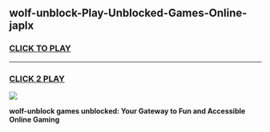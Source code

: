 
## wolf-unblock-Play-Unblocked-Games-Online-japlx
<h3>
<a href="https://premium76.site?title=wolf-unblock&ref=25A">CLICK TO PLAY</a></h3>
<hr>

<h3>
<a href="https://premium76.site?title=wolf-unblock&ref=25A">CLICK 2 PLAY</a>
  
</h3>

<a href="https://premium76.site?title=wolf-unblock&ref=25A"><img src="https://clearcache.store/games.png"></a>


**wolf-unblock games unblocked: Your Gateway to Fun and Accessible Online Gaming**
